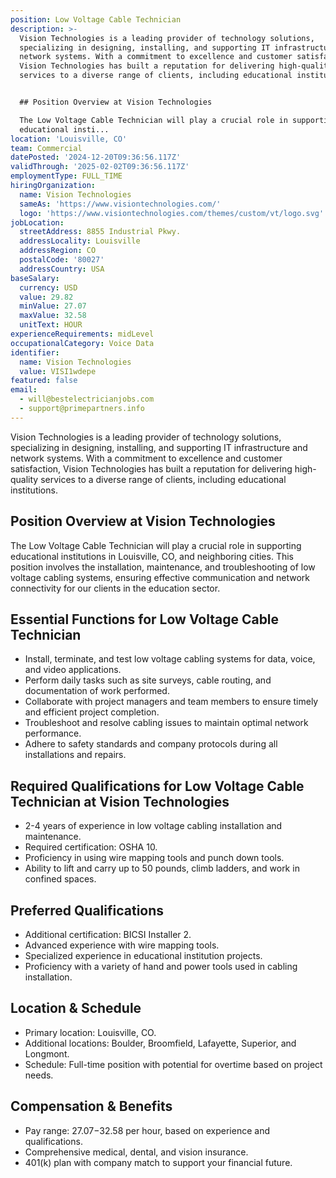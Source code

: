 ```yaml
---
position: Low Voltage Cable Technician
description: >-
  Vision Technologies is a leading provider of technology solutions,
  specializing in designing, installing, and supporting IT infrastructure and
  network systems. With a commitment to excellence and customer satisfaction,
  Vision Technologies has built a reputation for delivering high-quality
  services to a diverse range of clients, including educational institutions.


  ## Position Overview at Vision Technologies

  The Low Voltage Cable Technician will play a crucial role in supporting
  educational insti...
location: 'Louisville, CO'
team: Commercial
datePosted: '2024-12-20T09:36:56.117Z'
validThrough: '2025-02-02T09:36:56.117Z'
employmentType: FULL_TIME
hiringOrganization:
  name: Vision Technologies
  sameAs: 'https://www.visiontechnologies.com/'
  logo: 'https://www.visiontechnologies.com/themes/custom/vt/logo.svg'
jobLocation:
  streetAddress: 8855 Industrial Pkwy.
  addressLocality: Louisville
  addressRegion: CO
  postalCode: '80027'
  addressCountry: USA
baseSalary:
  currency: USD
  value: 29.82
  minValue: 27.07
  maxValue: 32.58
  unitText: HOUR
experienceRequirements: midLevel
occupationalCategory: Voice Data
identifier:
  name: Vision Technologies
  value: VISI1wdepe
featured: false
email:
  - will@bestelectricianjobs.com
  - support@primepartners.info
---
```




Vision Technologies is a leading provider of technology solutions, specializing in designing, installing, and supporting IT infrastructure and network systems. With a commitment to excellence and customer satisfaction, Vision Technologies has built a reputation for delivering high-quality services to a diverse range of clients, including educational institutions.

## Position Overview at Vision Technologies
The Low Voltage Cable Technician will play a crucial role in supporting educational institutions in Louisville, CO, and neighboring cities. This position involves the installation, maintenance, and troubleshooting of low voltage cabling systems, ensuring effective communication and network connectivity for our clients in the education sector.

## Essential Functions for Low Voltage Cable Technician
- Install, terminate, and test low voltage cabling systems for data, voice, and video applications.
- Perform daily tasks such as site surveys, cable routing, and documentation of work performed.
- Collaborate with project managers and team members to ensure timely and efficient project completion.
- Troubleshoot and resolve cabling issues to maintain optimal network performance.
- Adhere to safety standards and company protocols during all installations and repairs.

## Required Qualifications for Low Voltage Cable Technician at Vision Technologies
- 2-4 years of experience in low voltage cabling installation and maintenance.
- Required certification: OSHA 10.
- Proficiency in using wire mapping tools and punch down tools.
- Ability to lift and carry up to 50 pounds, climb ladders, and work in confined spaces.

## Preferred Qualifications
- Additional certification: BICSI Installer 2.
- Advanced experience with wire mapping tools.
- Specialized experience in educational institution projects.
- Proficiency with a variety of hand and power tools used in cabling installation.

## Location & Schedule
- Primary location: Louisville, CO.
- Additional locations: Boulder, Broomfield, Lafayette, Superior, and Longmont.
- Schedule: Full-time position with potential for overtime based on project needs.

## Compensation & Benefits
- Pay range: $27.07-$32.58 per hour, based on experience and qualifications.
- Comprehensive medical, dental, and vision insurance.
- 401(k) plan with company match to support your financial future.